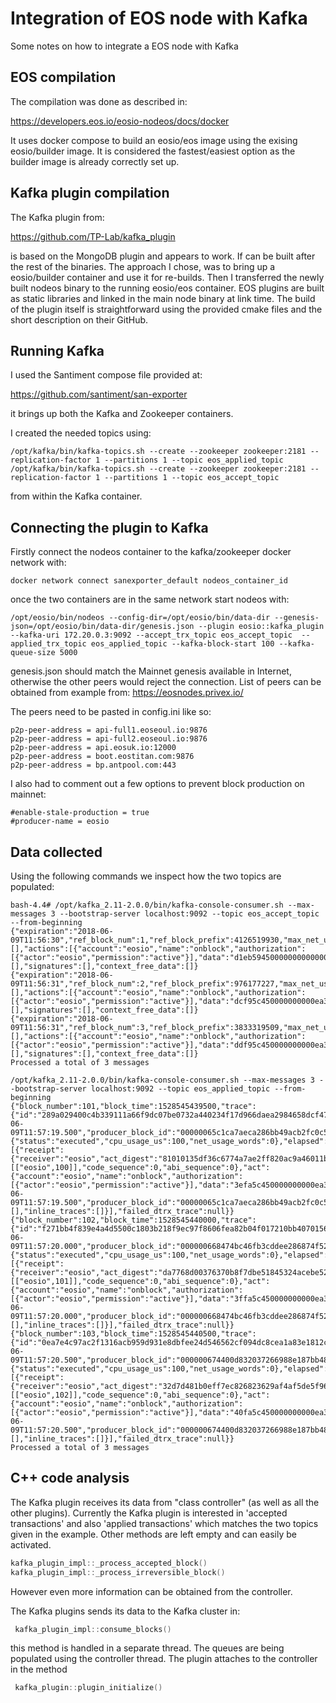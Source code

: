 
# Integration of EOS node with Kafka

Some notes on how to integrate a EOS node with Kafka

## EOS compilation

The compilation was done as described in:

https://developers.eos.io/eosio-nodeos/docs/docker

It uses docker compose to build an eosio/eos image using the exising eosio/builder image. It is considered the fastest/easiest option as the builder image is already correctly set up.

## Kafka plugin compilation

The Kafka plugin from:

https://github.com/TP-Lab/kafka_plugin

is based on the MongoDB plugin and appears to work. If can be built after the rest of the binaries. The approach I chose, was to bring up a eosio/builder container and use it for re-builds. Then I transferred the newly built nodeos binary to the running eosio/eos container. EOS plugins are built as static libraries and linked in the main node binary at link time. The build of the plugin itself is straightforward using the provided cmake files and the short description on their GitHub.

## Running Kafka

I used the Santiment compose file provided at:

https://github.com/santiment/san-exporter

it brings up both the Kafka and Zookeeper containers.

I created the needed topics using:

```shell
/opt/kafka/bin/kafka-topics.sh --create --zookeeper zookeeper:2181 --replication-factor 1 --partitions 1 --topic eos_applied_topic
/opt/kafka/bin/kafka-topics.sh --create --zookeeper zookeeper:2181 --replication-factor 1 --partitions 1 --topic eos_accept_topic
```

from within the Kafka container.

## Connecting the plugin to Kafka

Firstly connect the nodeos container to the kafka/zookeeper docker network with:

```shell
docker network connect sanexporter_default nodeos_container_id 
```

once the two containers are in the same network start nodeos with:

```shell
/opt/eosio/bin/nodeos --config-dir=/opt/eosio/bin/data-dir --genesis-json=/opt/eosio/bin/data-dir/genesis.json --plugin eosio::kafka_plugin --kafka-uri 172.20.0.3:9092 --accept_trx_topic eos_accept_topic  --applied_trx_topic eos_applied_topic --kafka-block-start 100 --kafka-queue-size 5000
```

genesis.json should match the Mainnet genesis available in Internet, otherwise the other peers would reject the connection. List of peers can be obtained from example from:
https://eosnodes.privex.io/

The peers need to be pasted in config.ini like so:

```
p2p-peer-address = api-full1.eoseoul.io:9876
p2p-peer-address = api-full2.eoseoul.io:9876
p2p-peer-address = api.eosuk.io:12000
p2p-peer-address = boot.eostitan.com:9876
p2p-peer-address = bp.antpool.com:443
```

I also had to comment out a few options to prevent block production on mainnet:

```
#enable-stale-production = true
#producer-name = eosio
```


## Data collected

Using the following commands we inspect how the two topics are populated:

```
bash-4.4# /opt/kafka_2.11-2.0.0/bin/kafka-console-consumer.sh --max-messages 3 --bootstrap-server localhost:9092 --topic eos_accept_topic --from-beginning
{"expiration":"2018-06-09T11:56:30","ref_block_num":1,"ref_block_prefix":4126519930,"max_net_usage_words":0,"max_cpu_usage_ms":0,"delay_sec":0,"context_free_actions":[],"actions":[{"account":"eosio","name":"onblock","authorization":[{"actor":"eosio","permission":"active"}],"data":"d1eb59450000000000000000010000000000000000000000000000000000000000000000000000000000000000000000000000000000000000000000000000000000000000000000000000000000aca376f206b8fc25a6ed44dbdc66547c36c6c33e3a119ffbeaef943642f0e906000000000000"}],"transaction_extensions":[],"signatures":[],"context_free_data":[]}
{"expiration":"2018-06-09T11:56:31","ref_block_num":2,"ref_block_prefix":976177227,"max_net_usage_words":0,"max_cpu_usage_ms":0,"delay_sec":0,"context_free_actions":[],"actions":[{"account":"eosio","name":"onblock","authorization":[{"actor":"eosio","permission":"active"}],"data":"dcf95c450000000000ea3055000000000001405147477ab2f5f51cda427b638191c66d2c59aa392d5c2c98076cb00000000000000000000000000000000000000000000000000000000000000000e0244db4c02d68ae64dec160310e247bb04e5cb599afb7c14710fbf3f4576c0e000000000000"}],"transaction_extensions":[],"signatures":[],"context_free_data":[]}
{"expiration":"2018-06-09T11:56:31","ref_block_num":3,"ref_block_prefix":3833319509,"max_net_usage_words":0,"max_cpu_usage_ms":0,"delay_sec":0,"context_free_actions":[],"actions":[{"account":"eosio","name":"onblock","authorization":[{"actor":"eosio","permission":"active"}],"data":"ddf95c450000000000ea305500000000000267f3e2284b482f3afc2e724be1d6cbc1804532ec62d4e7af47c3069300000000000000000000000000000000000000000000000000000000000000001fb815fab36fcb7abda71a209c804db4d7d5c20c164035344f7efecb608d6b53000000000000"}],"transaction_extensions":[],"signatures":[],"context_free_data":[]}
Processed a total of 3 messages
```

```
/opt/kafka_2.11-2.0.0/bin/kafka-console-consumer.sh --max-messages 3 --bootstrap-server localhost:9092 --topic eos_applied_topic --from-beginning
{"block_number":101,"block_time":1528545439500,"trace":{"id":"289a029400c4b339111a66f9dc07be0732a440234f17d966daea2984658dcf47","block_num":101,"block_time":"2018-06-09T11:57:19.500","producer_block_id":"00000065c1ca7aeca286bb49acb2fc0c52633f141dc6600186c2c7f707d087a9","receipt":{"status":"executed","cpu_usage_us":100,"net_usage_words":0},"elapsed":177,"net_usage":0,"scheduled":false,"action_traces":[{"receipt":{"receiver":"eosio","act_digest":"81010135df36c6774a7ae2ff820ac9a46011b75ad718425ff5d1834c07cfaed3","global_sequence":100,"recv_sequence":100,"auth_sequence":[["eosio",100]],"code_sequence":0,"abi_sequence":0},"act":{"account":"eosio","name":"onblock","authorization":[{"actor":"eosio","permission":"active"}],"data":"3efa5c450000000000ea30550000000000636603d20fb205862740008ca9558ee005465a546ea6ec346a2a5e055d00000000000000000000000000000000000000000000000000000000000000006c352258b8461adbe770f006457f879e5ce2038459d4f95943b2ecfc5ff5a28e000000000000"},"context_free":false,"elapsed":50,"console":"","trx_id":"289a029400c4b339111a66f9dc07be0732a440234f17d966daea2984658dcf47","block_num":101,"block_time":"2018-06-09T11:57:19.500","producer_block_id":"00000065c1ca7aeca286bb49acb2fc0c52633f141dc6600186c2c7f707d087a9","account_ram_deltas":[],"inline_traces":[]}],"failed_dtrx_trace":null}}
{"block_number":102,"block_time":1528545440000,"trace":{"id":"f271bb4f839e4a4d5500c1803b218f9ec97f8606fea82b04f017210bb4070156","block_num":102,"block_time":"2018-06-09T11:57:20.000","producer_block_id":"000000668474bc46fb3cddee286874f52071e26e554e2acd040ba89bb2bc9110","receipt":{"status":"executed","cpu_usage_us":100,"net_usage_words":0},"elapsed":283,"net_usage":0,"scheduled":false,"action_traces":[{"receipt":{"receiver":"eosio","act_digest":"da7768d00376370b8f7dbe51845324acebe5203a20681dba82b7dc2e8b142ab5","global_sequence":101,"recv_sequence":101,"auth_sequence":[["eosio",101]],"code_sequence":0,"abi_sequence":0},"act":{"account":"eosio","name":"onblock","authorization":[{"actor":"eosio","permission":"active"}],"data":"3ffa5c450000000000ea305500000000006492871283c47f6ef57b00cf534628eb818c34deb87ea68a3557254c6b0000000000000000000000000000000000000000000000000000000000000000cf8b585449e982e69afdafff411b5775eee4e9b6e0942caff41adfbbdaa18cc9000000000000"},"context_free":false,"elapsed":50,"console":"","trx_id":"f271bb4f839e4a4d5500c1803b218f9ec97f8606fea82b04f017210bb4070156","block_num":102,"block_time":"2018-06-09T11:57:20.000","producer_block_id":"000000668474bc46fb3cddee286874f52071e26e554e2acd040ba89bb2bc9110","account_ram_deltas":[],"inline_traces":[]}],"failed_dtrx_trace":null}}
{"block_number":103,"block_time":1528545440500,"trace":{"id":"0ea7e4c97ac2f1316acb959d931e8dbfee24d546562cf094dc8cea1a83e1812c","block_num":103,"block_time":"2018-06-09T11:57:20.500","producer_block_id":"000000674400d832037266988e187bb4835f29bec570a9e57820fe3baa93ce54","receipt":{"status":"executed","cpu_usage_us":100,"net_usage_words":0},"elapsed":88,"net_usage":0,"scheduled":false,"action_traces":[{"receipt":{"receiver":"eosio","act_digest":"32d7d481b0eff7ec826823629af4af5de5f96886336eaa9c5aeae0edf9ed1bb4","global_sequence":102,"recv_sequence":102,"auth_sequence":[["eosio",102]],"code_sequence":0,"abi_sequence":0},"act":{"account":"eosio","name":"onblock","authorization":[{"actor":"eosio","permission":"active"}],"data":"40fa5c450000000000ea3055000000000065c1ca7aeca286bb49acb2fc0c52633f141dc6600186c2c7f707d087a90000000000000000000000000000000000000000000000000000000000000000f722a941bd8dd4bbecd51ddb9986f97815691e1937499f0ec7138410e77194ef000000000000"},"context_free":false,"elapsed":22,"console":"","trx_id":"0ea7e4c97ac2f1316acb959d931e8dbfee24d546562cf094dc8cea1a83e1812c","block_num":103,"block_time":"2018-06-09T11:57:20.500","producer_block_id":"000000674400d832037266988e187bb4835f29bec570a9e57820fe3baa93ce54","account_ram_deltas":[],"inline_traces":[]}],"failed_dtrx_trace":null}}
Processed a total of 3 messages
```

## C++ code analysis

The Kafka plugin receives its data from "class controller" (as well as all the other plugins). Currently the Kafka plugin is interested in 'accepted transactions' and also 'applied transactions' which matches the two topics given in the example. Other methods are left empty and can easily be activated.

```C++
kafka_plugin_impl::_process_accepted_block()
kafka_plugin_impl::_process_irreversible_block()
```

However even more information can be obtained from the controller.

The Kafka plugins sends its data to the Kafka cluster in:

```C++
 kafka_plugin_impl::consume_blocks()
 ```

 this method is handled in a separate thread. The queues are being populated using the controller thread. The plugin attaches to the controller in the method

```C++
 kafka_plugin::plugin_initialize()
 ```
